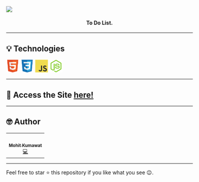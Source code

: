<img align="center" src="https://i.imgur.com/A1sTsPK.png">
<h4 align="center">To Do List.</h4>

<hr>

## 💡 Technologies

  <p align="left">
    <img src="https://raw.githubusercontent.com/devicons/devicon/d00d0969292a6569d45b06d3f350f463a0107b0d/icons/html5/html5-original.svg" alt="html5" width="35" height="35"/>
    <img src="https://raw.githubusercontent.com/devicons/devicon/d00d0969292a6569d45b06d3f350f463a0107b0d/icons/css3/css3-original.svg" alt="css3" width="35" height="35"/>
    <img src="https://raw.githubusercontent.com/devicons/devicon/d00d0969292a6569d45b06d3f350f463a0107b0d/icons/javascript/javascript-original.svg" alt="javascript" width="35" height="35"/>
    <img src="https://raw.githubusercontent.com/devicons/devicon/d00d0969292a6569d45b06d3f350f463a0107b0d/icons/nodejs/nodejs-original.svg" alt="nodejs" width="35" height="35">
  </p>
<hr>

<h2>📍 Access the Site <a href="https://purple-todolist.herokuapp.com/">here!</a></h2>

<hr>

## 🤓 Author

<table>
  <tr>
    <td align="center"><a href="https://github.com/mo-heatt"><br /><sub><b>Mohit Kumawat</b></sub></a><br /><a href="https://github.com/mo-heatt" title="Code">💻</a></td>
  <tr>
</table>

---

Feel free to star ⭐ this repository if you like what you see 😉.
